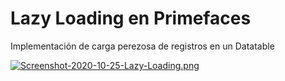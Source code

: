 # Lazy Loading en Primefaces
Implementación de carga perezosa de registros en un Datatable

[![Screenshot-2020-10-25-Lazy-Loading.png](https://i.postimg.cc/CxWKjWVf/Screenshot-2020-10-25-Lazy-Loading.png)](https://postimg.cc/K1DFbpjZ)
